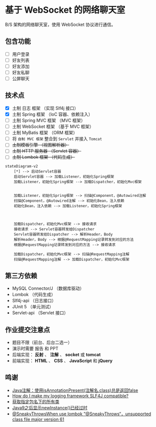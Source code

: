 # 基于 WebSocket 的网络聊天室

B/S 架构的网络聊天室，使用 WebSocket 协议进行通信。

## 包含功能

- [ ] 用户登录
- [ ] 好友列表
- [ ] 好友添加
- [ ] 好友私聊
- [ ] 公屏聊天

## 技术点

- [x] 土制 日志 框架 （实现 Slf4j 接口）
- [x] 土制 Spring 框架 （IoC 容器、依赖注入）
- [ ] 土制 Spring MVC 框架 （MVC 框架）
- [ ] 土制 WebSocket 框架 （基于 MVC 框架）
- [ ] 土制 MyBatis 框架 （ORM 框架）
- [ ] 将 `自制 MVC 框架` 整合到 `Servlet` 并接入 `Tomcat`
- [ ] ~~土制模板引擎 （视图解析器）~~
- [ ] ~~土制 HTTP 服务器 （Servlet 容器）~~
- [ ] ~~土制 Lombok 框架 （代码生成）~~

```mermaid
stateDiagram-v2
    [*] --> 启动Servlet容器
    启动Servlet容器 --> 加载Listener，初始化Spring框架
    加载Listener，初始化Spring框架 --> 加载Dispatcher，初始化Mvc框架
    

    加载Listener，初始化Spring框架 --> 扫描@Component，@Autowired注解
    扫描@Component，@Autowired注解 --> 初始化Bean，注入依赖
    初始化Bean，注入依赖 --> 加载Listener，初始化Spring框架

    

    加载Dispatcher，初始化Mvc框架 --> 接收请求
    接收请求 --> Servlet容器转发给Dispatcher
    Servlet容器转发给Dispatcher --> 解析Header，Body
    解析Header，Body --> 根据@RequestMapping记录转发到对应的方法
    根据@RequestMapping记录转发到对应的方法 --> 接收请求

    加载Dispatcher，初始化Mvc框架 --> 扫描@RequestMapping注解
    扫描@RequestMapping注解 --> 加载Dispatcher，初始化Mvc框架
```

## 第三方依赖

- MySQL Connector/J （数据库驱动）
- Lombok （代码生成）
- Slf4j-api （日志接口）
- JUnit 5 （单元测试）
- Servlet-api （Servlet 接口）

## 作业提交注意点

- 题目不限（前台、后台二选一）
- 演示时需要 报告 和 PPT
- 后端实现： **反射** 、 **注解** 、 **socket** 或 **tomcat**
- 前端实现： **HTML** 、 **CSS** 、 **JavaScript** 和 **jQuery**

## 鸣谢

- [Java注解：使用isAnnotationPresent(注解名.class)总是返回false](https://blog.csdn.net/sinat_36184075/article/details/105552817)
- [How do I make my logging framework SLF4J compatible?](https://www.slf4j.org/faq.html#slf4j_compatible)
- [获取指定包名下的所有类](https://blog.csdn.net/Leon_Jinhai_Sun/article/details/106344047)
- [Java9之后显示newInstance()已经过时](https://blog.csdn.net/m0_52402391/article/details/123781945)
- [@SneakyThrowsWhen use lombok ”@SneakyThrows“，unsupported class file major version 61](https://stackoverflow.com/questions/72854319/sneakythrowswhen-use-lombok-sneakythrows-unsupported-class-file-major-versio)
